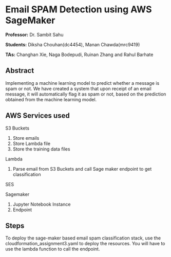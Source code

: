 # Email SPAM Detection using AWS SageMaker




**Professor:** Dr. Sambit Sahu

**Students:** Diksha Chouhan(dc4454), Manan Chawda(mrc9419)

**TAs:** Changhan Xie, Naga Bodepudi, Ruinan Zhang and Rahul Barhate




## Abstract

Implementing a machine learning model to predict whether a message is spam or not. We have created a system that upon receipt of an email message, it will automatically flag it as spam or not, based on the prediction obtained from the machine learning model.

## AWS Services used
S3 Buckets
1. Store emails
2. Store Lambda file
3. Store the training data files

Lambda
1. Parse email from S3 Buckets and call Sage maker endpoint to get classification

SES

Sagemaker 
1. Jupyter Notebook Instance
2. Endpoint

## Steps

To deploy the sage-maker based email spam classification stack, use the cloudformation_assignment3.yaml to deploy the resources.
You will have to use the lambda function to call the endpoint. 
